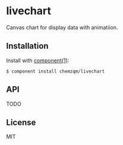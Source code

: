 
# livechart

  Canvas chart for display data with animatiion.

## Installation

  Install with [component(1)](http://component.io):

    $ component install chemzqm/livechart

## API

TODO

## License

  MIT
